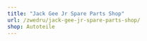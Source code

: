 ```yaml
---
title: "Jack Gee Jr Spare Parts Shop"
url: /zwedru/jack-gee-jr-spare-parts-shop/
shop: Autoteile
---
```

